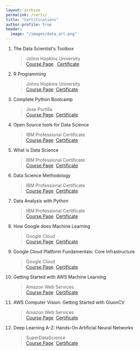 ```yaml
---
layout: archive
permalink: /certs/
title: "Certifications"
author-profile: true
header:
  image: "/images/data_art.png"
---
```

1. The Data Scientist's Toolbox  
    > Johns Hopkins University
    > <br><a target="_blank" href="https://www.coursera.org/learn/data-scientists-tools">Course Page</a>
    > &nbsp;&nbsp;<a target="_blank" href="https://www.coursera.org/account/accomplishments/certificate/FGTKAYALUHJU">Certificate</a>

2. R Programming
    > Johns Hopkins University
    > <br><a target="_blank" href="https://www.coursera.org/learn/r-programming">Course Page</a>&nbsp;&nbsp;<a href="https://www.coursera.org/account/accomplishments/certificate/HB8PUAGSAVG6">Certificate</a>

3. Complete Python Bootcamp
    > Jose Portilla
    > <br><a target="_blank" href="https://www.udemy.com/course/complete-python-bootcamp/">Course Page</a>&nbsp;&nbsp;<a href="https://www.udemy.com/certificate/UC-HPC76IUM/">Certificate</a>

4. Open Source tools for Data Science
    > IBM Professional Certificate
    > <br><a target="_blank" href="https://www.coursera.org/learn/open-source-tools-for-data-science">Course Page</a>&nbsp;&nbsp;<a href="https://www.coursera.org/account/accomplishments/certificate/WTXWATV6V4BD">Certificate</a>

5. What is Data Science
    > IBM Professional Certificate
    > <br><a target="_blank" href="https://www.coursera.org/learn/what-is-datascience">Course Page</a>&nbsp;&nbsp;<a href="https://www.coursera.org/account/accomplishments/certificate/3FKQ7SA8QFRX">Certificate</a>

6. Data Science Methodology
    > IBM Professional Certificate
    > <br><a target="_blank" href="https://www.coursera.org/learn/data-science-methodology">Course Page</a>&nbsp;&nbsp;<a href="https://www.coursera.org/account/accomplishments/certificate/YX7YMZC6JLUZ">Certificate</a>

7. Data Analysis with Python
    > IBM Professional Certificate
    > <br><a target="_blank" href="https://www.coursera.org/learn/data-analysis-with-python">Course Page</a>&nbsp;&nbsp;<a href="https://coursera.org/share/f1991e5a1fae465b0da853b7ca975eb0">Certificate</a>

8. How Google does Machine Learning
    > Google Cloud
    > <br><a target="_blank" href="https://www.coursera.org/learn/google-machine-learning">Course Page</a>&nbsp;&nbsp;<a href="https://www.coursera.org/account/accomplishments/certificate/QF7ZCLG3KQLG">Certificate</a>

9. Google Cloud Platform Fundamentals: Core Infrastructure
    > Google Cloud
    > <br><a target="_blank" href="https://www.coursera.org/learn/gcp-fundamentals">Course Page</a>&nbsp;&nbsp;<a href="https://www.coursera.org/account/accomplishments/certificate/Y5NBYUB696MC">Certificate</a>

10. Getting Started with AWS Machine Learning
    > Amazon Web Services
    > <br><a target="_blank" href="https://www.coursera.org/learn/aws-machine-learning">Course Page</a>&nbsp;&nbsp;<a href="https://coursera.org/share/be02e31bb36e9033f843ccb86ec02ab1">Certificate</a>

11. AWS Computer Vision: Getting Started with GluonCV
    > Amazon Web Services
    > <br><a target="_blank" href="https://www.coursera.org/learn/aws-computer-vision-gluoncv">Course Page</a>&nbsp;&nbsp;<a href="https://coursera.org/share/9e8c1f8fec6b10492308c654bdf1c1b0">Certificate</a>

12. Deep Learning A-Z: Hands-On Artificial Neural Networks
    > SuperDataScience
    > <br><a target="_blank" href="https://www.udemy.com/course/deeplearning/">Course Page</a>&nbsp;&nbsp;<a href="https://www.udemy.com/certificate/UC-54b7d2d0-dd0b-4d1c-a872-1931117e800c/">Certificate</a>
